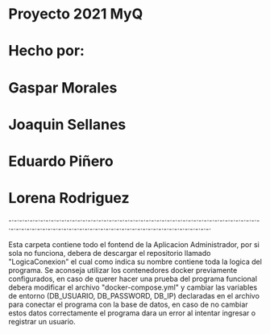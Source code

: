 # Proyecto 2021 MyQ
# Hecho por:
# Gaspar Morales
# Joaquin Sellanes
# Eduardo Piñero
# Lorena Rodriguez

-·-·-·-·-·-·-·-·-·-·-·-·-·-·-·-·-·-·-·-·-·-·-·-·-·-·-·-·-·-·-·-·-·-·-·-·-·-·-·-·-·-·-·-·-·-·-·-·-·-·-·-·-·-·-·-·-·-·-·-·-·-·-·-·-·-·-·-·-·-·-·-·-·-·-·-·-·-·-·-·-·-·-·-·-·-·

Esta carpeta contiene todo el fontend de la Aplicacion Administrador, por si sola no funciona, debera de descargar el repositorio llamado "LogicaConexion" el cual como indica su nombre contiene toda la logica del programa.
Se aconseja utilizar los contenedores docker previamente configurados, en caso de querer hacer una prueba del programa funcional debera modificar el archivo "docker-compose.yml" y cambiar las variables de entorno (DB_USUARIO, DB_PASSWORD, DB_IP) declaradas en el archivo para conectar el programa con la base de datos, en caso de no cambiar estos datos correctamente el programa dara un error al intentar ingresar o registrar un usuario.